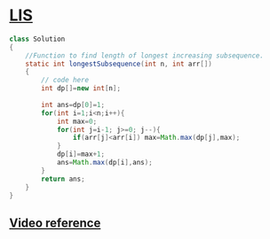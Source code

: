 # [**LIS**](https://practice.geeksforgeeks.org/problems/longest-increasing-subsequence-1587115620/1#)

```java
class Solution 
{
    //Function to find length of longest increasing subsequence.
    static int longestSubsequence(int n, int arr[])
    {
        // code here
        int dp[]=new int[n];
        
        int ans=dp[0]=1;
        for(int i=1;i<n;i++){
            int max=0;
            for(int j=i-1; j>=0; j--){
                if(arr[j]<arr[i]) max=Math.max(dp[j],max);
            }
            dp[i]=max+1;
            ans=Math.max(dp[i],ans);
        }
        return ans;        
    }
}
```

## [**Video reference**](https://youtu.be/odrfUCS9sQk)